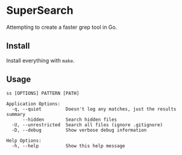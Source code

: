 # SuperSearch

Attempting to create a faster grep tool in Go.

## Install
Install everything with `make`.

## Usage
```
ss [OPTIONS] PATTERN [PATH]

Application Options:
  -q, --quiet         Doesn't log any matches, just the results summary
      --hidden        Search hidden files
  -U, --unrestricted  Search all files (ignore .gitignore)
  -D, --debug         Show verbose debug information

Help Options:
  -h, --help          Show this help message
```

